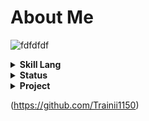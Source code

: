 # About Me

![fdfdfdf](https://media.tenor.com/_4YgA77ExHEAAAAd/rick-roll.gif)


<details><summary><strong>Skill Lang</strong></summary>


[![Top Langs](https://github-readme-stats.vercel.app/api/top-langs/?username=Trainii1150&layout=compact&theme=merko&count_private=true)](https://github.com/anuraghazra/github-readme-stats)


</details>

<details><summary><strong>Status</strong></summary>

![Trainii's GitHub stats](https://github-readme-stats.vercel.app/api?username=Trainii1150&show_icons=true&theme=radical)
    
</details>

<details><summary><strong>Project</strong></summary>


<!-- List Projact tag li lu table-->
<table>
    <tr>
        <th>Project</th>
        <th>Description</th>
        <th>Link</th>
        <th>Lang</th>
    </tr>
    <tr>
        <td>
            Web Coffee (FrontEnd)
        </td>
        <td>
            First in Github 
        </td>
        <td>
            <a href="https://github.com/Trainii1150/web-coffee">Github</a>
        </td>
        <td>
            Html Css Bootstrap 5
        </td>
    </tr>
    <tr>
        <td>
            Gui Undo/Redo
        </td>
        <td>
            Undo/Redo Use Stack (Data Structure)
        </td>
        <td>
            <a href="https://github.com/Trainii1150/UndoRedo">Github</a>
        </td>
        <td>
            C#
        </td>
    </tr>
</table>

</details>




(https://github.com/Trainii1150)
